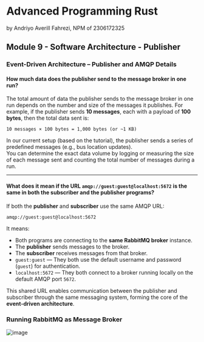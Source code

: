 # Advanced Programming Rust 
by Andriyo Averill Fahrezi, NPM of 2306172325

## Module 9 - Software Architecture - Publisher

### Event-Driven Architecture – Publisher and AMQP Details

#### How much data does the publisher send to the message broker in one run?

The total amount of data the publisher sends to the message broker in one run depends on the number and size of the messages it publishes. For example, if the publisher sends **10 messages**, each with a payload of **100 bytes**, then the total data sent is:

```10 messages × 100 bytes = 1,000 bytes (or ~1 KB)```

In our current setup (based on the tutorial), the publisher sends a series of predefined messages (e.g., bus location updates).  
You can determine the exact data volume by logging or measuring the size of each message sent and counting the total number of messages during a run.

---

#### What does it mean if the URL `amqp://guest:guest@localhost:5672` is the same in both the subscriber and the publisher programs?

If both the **publisher** and **subscriber** use the same AMQP URL:

```amqp://guest:guest@localhost:5672```

It means:
- Both programs are connecting to the **same RabbitMQ broker** instance.
- The **publisher** sends messages to the broker.
- The **subscriber** receives messages from that broker.
- `guest:guest` — They both use the default username and password (`guest`) for authentication.
- `localhost:5672` — They both connect to a broker running locally on the default AMQP port `5672`.

This shared URL enables communication between the publisher and subscriber through the same messaging system, forming the core of the **event-driven architecture**.

### Running RabbitMQ as Message Broker
![image](https://github.com/user-attachments/assets/e25b30ce-e1d2-4fb4-b1bc-7beb235b67ff)
